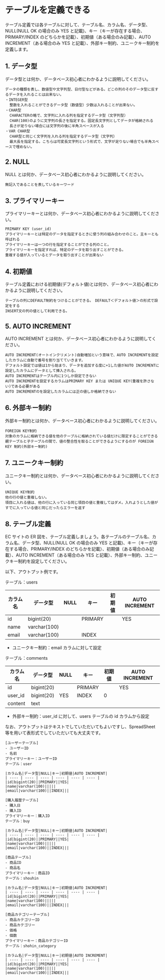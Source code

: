 # テーブルを定義できる

テーブル定義では各テーブルに対して、テーブル名、カラム名、データ型、NULL(NULL OK の場合のみ YES と記載)、キー（キーが存在する場合、PRIMARY/INDEX のどちらかを記載）、初期値（ある場合のみ記載）、AUTO INCREMENT（ある場合のみ YES と記載）、外部キー制約、ユニークキー制約を定義します。

## 1. データ型

データ型とは何か、データベース初心者にわかるように説明してください。
```
データの種類を表し、数値型や文字列型、日付型などがある。どこの列のそのデータ型に反するデータを入れることは出来ない。
・INTEGER型
  整数を入れることができるデータ型（数値型）少数は入れることが出来ない。
・CHAR型
  CHARACTERの略で、文字列に入れる列を指定するデータ型（文字列型）
  CHAR(100)のように文字列の長さを指定する。固定長文字列としてデータが格納される
  長さが足りない場合には文字列の後に半角スペースが入る
・VAR CHAR型
  CHAR型と同じく文字列を入れる列を指定するデータ型（文字列）
  最大長を指定する。こちらは可変長文字列という形式で、文字が足りない場合でも半角スペースで埋めない。
```

## 2. NULL

NULL とは何か、データベース初心者にわかるように説明してください。
```
無記入であることを表しているキーワード
```

## 3. プライマリーキー

プライマリーキーとは何か、データベース初心者にわかるように説明してください。
```
PRIMARY KEY (user_id)
プライマリーキーとは特定のデータを指定するときに使う列の組み合わせのこと。主キーとも呼ばれる
プライマリーキーは一つの行を指定することができる列のこと。
プライマリーキーを指定すれば、特定のデータを取り出すことができる。
重複する値が入っているとデータを取り出すことが出来ない
```

## 4. 初期値

テーブル定義における初期値(デフォルト値)とは何か、データベース初心者にわかるように説明してください。
```
テーブルの列にDEFAULT制約をつけることができる。　DEFAULT＜デフォルト値＞の形式で設定をする
INSERT文の列の値として利用できる。

```
## 5. AUTO INCREMENT

AUTO INCREMENT とは何か、データベース初心者にわかるように説明してください。
```
AUTO INCREMENT(オートインクリメント)自動増加という意味で、AUTO INCREMENTを設定したカラムに自動で番号を割り当てていきます。
デフォルト設定では値は1から始まり、データを追加する度に+1した値がAUTO INCREMENTに設定したカラムにデータとして挿入される。
AUTO INCREMENTはテーブル内に1つしか設定できない
AUTO INCREMENTを設定するカラムはPRIMARY KEY または UNIQUE KEY(重複を許さない)である必要がある
AUTO INCREMENTのを設定したカラムには正の値しか格納できない
```

## 6. 外部キー制約

外部キー制約とは何か、データベース初心者にわかるように説明してください。
```
FOREIGN KEY制約
対象のカラムに格納できる値を他のテーブルに格納されている値だけに限定することができる
親テーブルと子テーブルの間で、値の整合性を取ることができるようにするのが FOREIGN KEY 制約(外部キー制約)
```

## 7. ユニークキー制約

ユニークキー制約とは何か、データベース初心者にわかるように説明してください。
```
UNIQUE KEY制約
他の行の値と重複しない。
項目に入れる値は、他の行に入っている同じ項目の値と重複してはダメ。入れようとした値がすでに入っている値と同じだったらエラーを返す
```

## 8. テーブル定義

EC サイトの ER 図を、テーブル定義しましょう。各テーブルのテーブル名、カラム名、データ型、NULL(NULL OK の場合のみ YES と記載)、キー（キーが存在する場合、PRIMARY/INDEX のどちらかを記載）、初期値（ある場合のみ記載）、AUTO INCREMENT（ある場合のみ YES と記載）、外部キー制約、ユニークキー制約を設定してください。

以下、アウトプット例です。

テーブル：users

|カラム名|データ型|NULL|キー|初期値|AUTO INCREMENT|
| ---- | ---- | ---- | ---- | ---- | ---- |
|id|bigint(20)||PRIMARY||YES|
|name|varchar(100)|||||
|email|varchar(100)||INDEX|||

- ユニークキー制約：email カラムに対して設定

テーブル：comments

|カラム名|データ型|NULL|キー|初期値|AUTO INCREMENT|
| ---- | ---- | ---- | ---- | ---- | ---- |
|id|bigint(20)||PRIMARY||YES|
|user_id|bigint(20)|YES|INDEX|0||
|content|text|||||

- 外部キー制約：user_id に対して、users テーブルの id カラムから設定

なお、アウトプットはテキストでしていただいてもよいですし、SpreadSheet 等を用いて表形式でしていただいても大丈夫です。
```
[ユーザーテーブル]
- ユーザーID
- 名前
プライマリーキー：ユーザーID
テーブル：user

|カラム名|データ型|NULL|キー|初期値|AUTO INCREMENT|
| ---- | ---- | ---- | ---- | ---- | ---- |
|id|bigint(20)||PRIMARY||YES|
|name|varchar(100)|||||
|email|varchar(100)||INDEX|||

[購入履歴テーブル]
- 購入日
- 購入ID
プライマリーキー：購入ID
テーブル：buy

|カラム名|データ型|NULL|キー|初期値|AUTO INCREMENT|
| ---- | ---- | ---- | ---- | ---- | ---- |
|id|bigint(20)||PRIMARY||YES|
|name|varchar(100)|||||
|email|varchar(100)||INDEX|||

[商品テーブル]
- 商品ID
- 商品名
プライマリーキー：商品ID
テーブル：shouhin

|カラム名|データ型|NULL|キー|初期値|AUTO INCREMENT|
| ---- | ---- | ---- | ---- | ---- | ---- |
|id|bigint(20)||PRIMARY||YES|
|name|varchar(100)|||||
|email|varchar(100)||INDEX|||

[商品カテゴリーテーブル]
- 商品カテゴリーID
- 商品カテゴリー
- 価格
- 個数
プライマリーキー：商品カテゴリーID
テーブル：shohin_category

|カラム名|データ型|NULL|キー|初期値|AUTO INCREMENT|
| ---- | ---- | ---- | ---- | ---- | ---- |
|id|bigint(20)||PRIMARY||YES|
|name|varchar(100)|||||
|email|varchar(100)||INDEX|||
```
